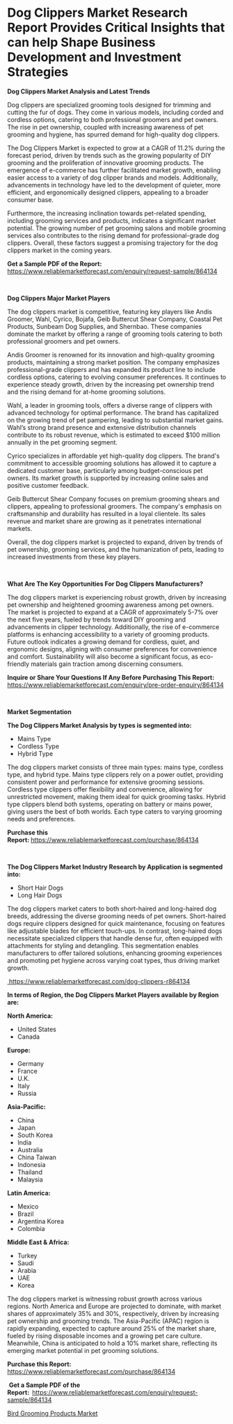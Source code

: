 <p><h1>Dog Clippers Market Research Report Provides Critical Insights that can help Shape Business Development and Investment Strategies</h1></p><p><strong>Dog Clippers Market Analysis and Latest Trends</strong></p>
<p><p>Dog clippers are specialized grooming tools designed for trimming and cutting the fur of dogs. They come in various models, including corded and cordless options, catering to both professional groomers and pet owners. The rise in pet ownership, coupled with increasing awareness of pet grooming and hygiene, has spurred demand for high-quality dog clippers.</p><p>The Dog Clippers Market is expected to grow at a CAGR of 11.2% during the forecast period, driven by trends such as the growing popularity of DIY grooming and the proliferation of innovative grooming products. The emergence of e-commerce has further facilitated market growth, enabling easier access to a variety of dog clipper brands and models. Additionally, advancements in technology have led to the development of quieter, more efficient, and ergonomically designed clippers, appealing to a broader consumer base.</p><p>Furthermore, the increasing inclination towards pet-related spending, including grooming services and products, indicates a significant market potential. The growing number of pet grooming salons and mobile grooming services also contributes to the rising demand for professional-grade dog clippers. Overall, these factors suggest a promising trajectory for the dog clippers market in the coming years.</p></p>
<p><strong>Get a Sample PDF of the Report:&nbsp;</strong> <a href="https://www.reliablemarketforecast.com/enquiry/request-sample/864134?utm_campaign=1888&utm_medium=2&utm_source=Github&utm_content=ia&utm_term=08022025&utm_id=dog-clippers">https://www.reliablemarketforecast.com/enquiry/request-sample/864134</a></p>
<p>&nbsp;</p>
<p><strong>Dog Clippers Major Market Players</strong></p>
<p><p>The dog clippers market is competitive, featuring key players like Andis Groomer, Wahl, Cyrico, Bojafa, Geib Buttercut Shear Company, Coastal Pet Products, Sunbeam Dog Supplies, and Shernbao. These companies dominate the market by offering a range of grooming tools catering to both professional groomers and pet owners.</p><p>Andis Groomer is renowned for its innovation and high-quality grooming products, maintaining a strong market position. The company emphasizes professional-grade clippers and has expanded its product line to include cordless options, catering to evolving consumer preferences. It continues to experience steady growth, driven by the increasing pet ownership trend and the rising demand for at-home grooming solutions.</p><p>Wahl, a leader in grooming tools, offers a diverse range of clippers with advanced technology for optimal performance. The brand has capitalized on the growing trend of pet pampering, leading to substantial market gains. Wahl’s strong brand presence and extensive distribution channels contribute to its robust revenue, which is estimated to exceed $100 million annually in the pet grooming segment.</p><p>Cyrico specializes in affordable yet high-quality dog clippers. The brand's commitment to accessible grooming solutions has allowed it to capture a dedicated customer base, particularly among budget-conscious pet owners. Its market growth is supported by increasing online sales and positive customer feedback.</p><p>Geib Buttercut Shear Company focuses on premium grooming shears and clippers, appealing to professional groomers. The company's emphasis on craftsmanship and durability has resulted in a loyal clientele. Its sales revenue and market share are growing as it penetrates international markets.</p><p>Overall, the dog clippers market is projected to expand, driven by trends of pet ownership, grooming services, and the humanization of pets, leading to increased investments from these key players.</p></p>
<p>&nbsp;</p>
<p><strong>What Are The Key Opportunities For Dog Clippers Manufacturers?</strong></p>
<p><p>The dog clippers market is experiencing robust growth, driven by increasing pet ownership and heightened grooming awareness among pet owners. The market is projected to expand at a CAGR of approximately 5-7% over the next five years, fueled by trends toward DIY grooming and advancements in clipper technology. Additionally, the rise of e-commerce platforms is enhancing accessibility to a variety of grooming products. Future outlook indicates a growing demand for cordless, quiet, and ergonomic designs, aligning with consumer preferences for convenience and comfort. Sustainability will also become a significant focus, as eco-friendly materials gain traction among discerning consumers.</p></p>
<p><strong>Inquire or Share Your Questions If Any Before Purchasing This Report:</strong> <a href="https://www.reliablemarketforecast.com/enquiry/pre-order-enquiry/864134?utm_campaign=1888&utm_medium=2&utm_source=Github&utm_content=ia&utm_term=08022025&utm_id=dog-clippers">https://www.reliablemarketforecast.com/enquiry/pre-order-enquiry/864134</a></p>
<p>&nbsp;</p>
<p><strong>Market Segmentation</strong></p>
<p><strong>The Dog Clippers Market Analysis by types is segmented into:</strong></p>
<p><ul><li>Mains Type</li><li>Cordless Type</li><li>Hybrid Type</li></ul></p>
<p><p>The dog clippers market consists of three main types: mains type, cordless type, and hybrid type. Mains type clippers rely on a power outlet, providing consistent power and performance for extensive grooming sessions. Cordless type clippers offer flexibility and convenience, allowing for unrestricted movement, making them ideal for quick grooming tasks. Hybrid type clippers blend both systems, operating on battery or mains power, giving users the best of both worlds. Each type caters to varying grooming needs and preferences.</p></p>
<p><strong>Purchase this Report:&nbsp;</strong><a href="https://www.reliablemarketforecast.com/purchase/864134?utm_campaign=1888&utm_medium=2&utm_source=Github&utm_content=ia&utm_term=08022025&utm_id=dog-clippers">https://www.reliablemarketforecast.com/purchase/864134</a></p>
<p>&nbsp;</p>
<p><strong>The Dog Clippers Market Industry Research by Application is segmented into:</strong></p>
<p><ul><li>Short Hair Dogs</li><li>Long Hair Dogs</li></ul></p>
<p><p>The dog clippers market caters to both short-haired and long-haired dog breeds, addressing the diverse grooming needs of pet owners. Short-haired dogs require clippers designed for quick maintenance, focusing on features like adjustable blades for efficient touch-ups. In contrast, long-haired dogs necessitate specialized clippers that handle dense fur, often equipped with attachments for styling and detangling. This segmentation enables manufacturers to offer tailored solutions, enhancing grooming experiences and promoting pet hygiene across varying coat types, thus driving market growth.</p></p>
<p><a href="https://www.reliablemarketforecast.com/dog-clippers-r864134?utm_campaign=1888&utm_medium=2&utm_source=Github&utm_content=ia&utm_term=08022025&utm_id=dog-clippers">&nbsp;https://www.reliablemarketforecast.com/dog-clippers-r864134</a></p>
<p><strong>In terms of Region, the Dog Clippers Market Players available by Region are:</strong></p>
<p>
    <p> <strong> North America: </strong>
        <ul>
            <li>United States</li>
            <li>Canada</li>
        </ul>
        </p> 
    <p> <strong> Europe: </strong>
        <ul>
            <li>Germany</li>
            <li>France</li>
            <li>U.K.</li>
            <li>Italy</li>
            <li>Russia</li>
        </ul>
        </p> 
    <p> <strong> Asia-Pacific: </strong>
        <ul>
            <li>China</li>
            <li>Japan</li>
            <li>South Korea</li>
            <li>India</li>
            <li>Australia</li>
            <li>China Taiwan</li>
            <li>Indonesia</li>
            <li>Thailand</li>
            <li>Malaysia</li>
        </ul>
        </p> 
    <p> <strong> Latin America: </strong>
        <ul>
            <li>Mexico</li>
            <li>Brazil</li>
            <li>Argentina Korea</li>
            <li>Colombia</li>
        </ul>
        </p> 
    <p> <strong> Middle East & Africa: </strong>
        <ul>
            <li>Turkey</li>
            <li>Saudi</li>
            <li>Arabia</li>
            <li>UAE</li>
            <li>Korea</li>
        </ul>
    </p>
    </p>
<p><p>The dog clippers market is witnessing robust growth across various regions. North America and Europe are projected to dominate, with market shares of approximately 35% and 30%, respectively, driven by increasing pet ownership and grooming trends. The Asia-Pacific (APAC) region is rapidly expanding, expected to capture around 25% of the market share, fueled by rising disposable incomes and a growing pet care culture. Meanwhile, China is anticipated to hold a 10% market share, reflecting its emerging market potential in pet grooming solutions.</p></p>
<p><strong>Purchase this Report: </strong><a href="https://www.reliablemarketforecast.com/purchase/864134?utm_campaign=1888&utm_medium=2&utm_source=Github&utm_content=ia&utm_term=08022025&utm_id=dog-clippers">https://www.reliablemarketforecast.com/purchase/864134</a></p>
<p>&nbsp;<strong>Get a Sample PDF of the Report:&nbsp;&nbsp;</strong><a href="https://www.reliablemarketforecast.com/enquiry/request-sample/864134?utm_campaign=1888&utm_medium=2&utm_source=Github&utm_content=ia&utm_term=08022025&utm_id=dog-clippers">https://www.reliablemarketforecast.com/enquiry/request-sample/864134</a></p>
<p><strong></strong></p>
<p><p><a href="https://github.com/gulaimolin/Market-Research-Report-List-7/blob/main/bird-grooming-products-market.md?utm_campaign=1888&utm_medium=2&utm_source=Github&utm_content=ia&utm_term=08022025&utm_id=dog-clippers">Bird Grooming Products Market</a></p></p>